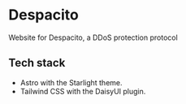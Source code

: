 # Despacito

Website for Despacito, a DDoS protection protocol

## Tech stack

- Astro with the Starlight theme.
- Tailwind CSS with the DaisyUI plugin.
